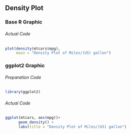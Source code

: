 ## Density Plot
### Base R Graphic
###### Actual Code
```r
plot(density(mtcars$mpg),
     main = "Density Plot of Miles/(US) gallon")
```
### ggplot2 Graphic
###### Preparation Code
```r
library(ggplot2)
```
###### Actual Code
```r
ggplot(mtcars, aes(mpg))+
      geom_density() +
      labs(title = "Density Plot of Miles/(US) gallon")
```
